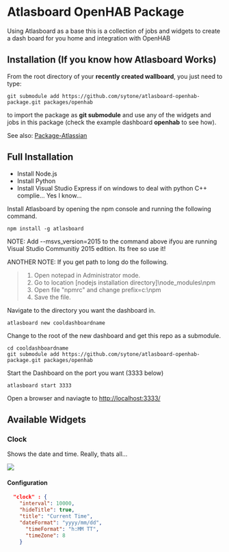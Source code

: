 # Atlasboard OpenHAB Package
Using Atlasboard as a base this is a collection of jobs and widgets to create a dash board for you home and integration with OpenHAB


## Installation (If you know how Atlasboard Works)

From the root directory of your **recently created wallboard**, you just need to type:

    git submodule add https://github.com/sytone/atlasboard-openhab-package.git packages/openhab

to import the package as **git submodule** and use any of the widgets and jobs in this package (check the example dashboard **openhab** to see how).

See also: [Package-Atlassian](https://bitbucket.org/atlassian/atlasboard/wiki/Package-Atlassian)
## Full Installation 
* Install Node.js
* Install Python
* Install Visual Studio Express if on windows to deal with python C++ complie... Yes I know...

Install Atlasboard by opening the npm console and running the following command.
``` 
npm install -g atlasboard 
```
NOTE: Add --msvs_version=2015 to the command above ifyou are running Visual Studio Communitiy 2015 edition. Its free so use it!

ANOTHER NOTE: If you get path to long do the following. 
	
> 1. Open notepad in Administrator mode. 
> 2. Go to location [nodejs installation directory]\node_modules\npm
> 3. Open file "npmrc" and change prefix=c:\npm 
> 4. Save the file.


Navigate to the directory you want the dashboard in. 
``` 
atlasboard new cooldashboardname 
```
Change to the root of the new dashboard and get this repo as a submodule.
```
cd cooldashboardname
git submodule add https://github.com/sytone/atlasboard-openhab-package.git packages/openhab
```
Start the Dashboard on the port you want (3333 below)
```
atlasboard start 3333
```

Open a browser and naviagte to [http://localhost:3333/](http://localhost:3333/)


## Available Widgets

### Clock
Shows the date and time. Really, thats all...

![](screenshots/clock.png?raw=true)

#### Configuration
```JSON
  "clock" : {
    "interval": 10000,
    "hideTitle": true,
    "title": "Current Time",
    "dateFormat": "yyyy/mm/dd",
	  "timeFormat": "h:MM TT",
	  "timeZone": 8
	}
```

